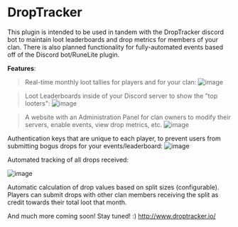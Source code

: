 # DropTracker

This plugin is intended to be used in tandem with the DropTracker discord bot to maintain loot leaderboards and drop metrics for members of your clan.
There is also planned functionality for fully-automated events based off of the Discord bot/RuneLite plugin.

**Features**:
> Real-time monthly loot tallies for players and for your clan:
![image](https://github.com/joelhalen/droptracker-plugin/assets/128320003/ed087120-2636-4bd6-89e7-8140ee834f74)

> Loot Leaderboards inside of your Discord server to show the "top looters":
![image](https://github.com/joelhalen/droptracker-plugin/assets/128320003/cd6f71d2-e612-4c4d-9956-b4778d5736c3)

> A website with an Administration Panel for clan owners to modify their servers, enable events, view drop metrics, etc.
![image](https://github.com/joelhalen/droptracker-plugin/assets/128320003/a6195671-b51e-47d5-8b5e-cf272efd6c99)


Authentication keys that are unique to each player, to prevent users from submitting bogus drops for your events/leaderboard:
![image](https://github.com/joelhalen/droptracker-plugin/assets/128320003/66212907-2a7c-4c61-aa56-7c5b5d1bbbec)



Automated tracking of all drops received:

![image](https://github.com/joelhalen/droptracker-plugin/assets/128320003/7dea5f8c-27d2-4c85-8a74-575fb168cf9b)

Automatic calculation of drop values based on split sizes (configurable). Players can submit drops with other clan members receiving the split as credit towards their total loot that month.

And much more coming soon! Stay tuned! :)
http://www.droptracker.io/
